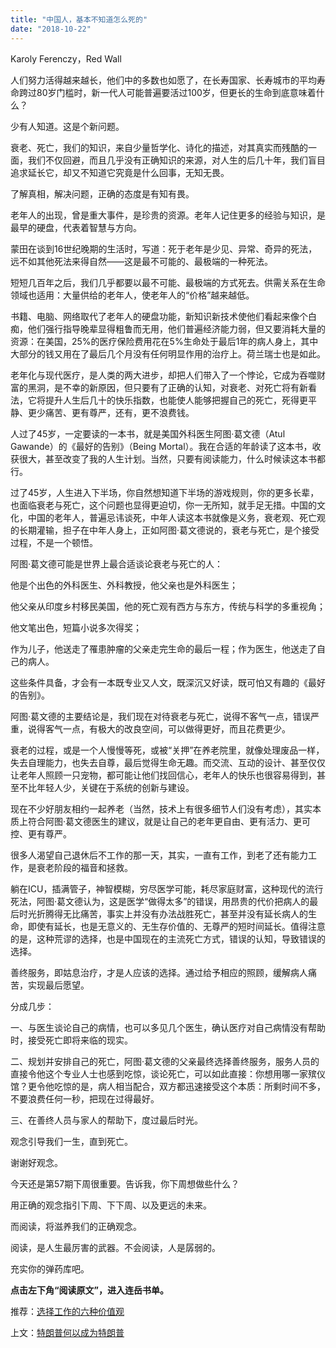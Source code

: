 ```yaml
---
title: "中国人，基本不知道怎么死的"
date: "2018-10-22"
---
```


Karoly Ferenczy，Red Wall

人们努力活得越来越长，他们中的多数也如愿了，在长寿国家、长寿城市的平均寿命跨过80岁门槛时，新一代人可能普遍要活过100岁，但更长的生命到底意味着什么？

少有人知道。这是个新问题。

衰老、死亡，我们的知识，来自少量哲学化、诗化的描述，对其真实而残酷的一面，我们不仅回避，而且几乎没有正确知识的来源，对人生的后几十年，我们盲目追求延长它，却又不知道它究竟是什么回事，无知无畏。

了解真相，解决问题，正确的态度是有知有畏。

老年人的出现，曾是重大事件，是珍贵的资源。老年人记住更多的经验与知识，是最早的硬盘，代表着智慧与方向。

蒙田在谈到16世纪晚期的生活时，写道：死于老年是少见、异常、奇异的死法，远不如其他死法来得自然——这是最不可能的、最极端的一种死法。

短短几百年之后，我们几乎都要以最不可能、最极端的方式死去。供需关系在生命领域也适用：大量供给的老年人，使老年人的“价格”越来越低。

书籍、电脑、网络取代了老年人的硬盘功能，新知识新技术使他们看起来像个白痴，他们强行指导晚辈显得粗鲁而无用，他们普遍经济能力弱，但又要消耗大量的资源：在美国，25%的医疗保险费用花在5%生命处于最后1年的病人身上，其中大部分的钱又用在了最后几个月没有任何明显作用的治疗上。荷兰瑞士也是如此。

老年化与现代医疗，是人类的两大进步，却把人们带入了一个悖论，它成为吞噬财富的黑洞，是不幸的新原因，但只要有了正确的认知，对衰老、对死亡将有新看法，它将提升人生后几十的快乐指数，也能使人能够把握自己的死亡，死得更平静、更少痛苦、更有尊严，还有，更不浪费钱。

人过了45岁，一定要读的一本书，就是美国外科医生阿图·葛文德（Atul Gawande）的《最好的告别》（Being Mortal）。我在合适的年龄读了这本书，收获很大，甚至改变了我的人生计划。当然，只要有阅读能力，什么时候读这本书都行。

过了45岁，人生进入下半场，你自然想知道下半场的游戏规则，你的更多长辈，也面临衰老与死亡，这个问题也显得更迫切，你一无所知，就手足无措。中国的文化，中国的老年人，普遍忌讳谈死，中年人读这本书就像是义务，衰老观、死亡观的长期灌输，担子在中年人身上，正如阿图·葛文德说的，衰老与死亡，是个接受过程，不是一个顿悟。

阿图·葛文德可能是世界上最合适谈论衰老与死亡的人：

他是个出色的外科医生、外科教授，他父亲也是外科医生；

他父亲从印度乡村移民美国，他的死亡观有西方与东方，传统与科学的多重视角；

他文笔出色，短篇小说多次得奖；

作为儿子，他送走了罹患肿瘤的父亲走完生命的最后一程；作为医生，他送走了自己的病人。

这些条件具备，才会有一本既专业又人文，既深沉又好读，既可怕又有趣的《最好的告别》。

阿图·葛文德的主要结论是，我们现在对待衰老与死亡，说得不客气一点，错误严重，说得客气一点，有极大的改良空间，可以做得更好，而且花费更少。

衰老的过程，或是一个人慢慢等死，或被“关押”在养老院里，就像处理废品一样，失去自理能力，也失去自尊，最后觉得生命无趣。而交流、互动的设计、甚至仅仅让老年人照顾一只宠物，都可能让他们找回信心，老年人的快乐也很容易得到，甚至不比年轻人少，关键在于系统的创新与建设。

现在不少好朋友相约一起养老（当然，技术上有很多细节人们没有考虑），其实本质上符合阿图·葛文德医生的建议，就是让自己的老年更自由、更有活力、更可控、更有尊严。

很多人渴望自己退休后不工作的那一天，其实，一直有工作，到老了还有能力工作，是衰老阶段的福音和拯救。

躺在ICU，插满管子，神智模糊，穷尽医学可能，耗尽家庭财富，这种现代的流行死法，阿图·葛文德认为，这是医学“做得太多”的错误，用昂贵的代价把病人的最后时光折腾得无比痛苦，事实上并没有办法战胜死亡，甚至并没有延长病人的生命，即使有延长，也是无意义的、无生存价值的、无尊严的短时间延长。值得注意的是，这种荒谬的选择，也是中国现在的主流死亡方式，错误的认知，导致错误的选择。

善终服务，即姑息治疗，才是人应该的选择。通过给予相应的照顾，缓解病人痛苦，实现最后愿望。

分成几步：

一、与医生谈论自己的病情，也可以多见几个医生，确认医疗对自己病情没有帮助时，接受死亡即将来临的现实。

二、规划并安排自己的死亡，阿图·葛文德的父亲最终选择善终服务，服务人员的直接令他这个专业人士也感到吃惊，谈论死亡，可以如此直接：你想用哪一家殡仪馆？更令他吃惊的是，病人相当配合，双方都迅速接受这个本质：所剩时间不多，不要浪费任何一秒，把现在过得最好。

三、在善终人员与家人的帮助下，度过最后时光。

观念引导我们一生，直到死亡。

谢谢好观念。

今天还是第57期下周很重要。告诉我，你下周想做些什么？

用正确的观念指引下周、下下周、以及更远的未来。

而阅读，将滋养我们的正确观念。

阅读，是人生最厉害的武器。不会阅读，人是孱弱的。

充实你的弹药库吧。

**点击左下角“阅读原文”，进入连岳书单。**

推荐：[选择工作的六种价值观](http://mp.weixin.qq.com/s?__biz=MjM5NDU0Mjk2MQ==&mid=2651631036&idx=1&sn=604f02d2940ff1e1b218c014ccafc73c&chksm=bd7e29a28a09a0b44e0ea44aa62c320c0d38ff6a538b4cbba044739bce825ae8c38a36a8ad65&scene=21#wechat_redirect)

上文：[特朗普何以成为特朗普](http://mp.weixin.qq.com/s?__biz=MjM5NDU0Mjk2MQ==&mid=2651630946&idx=1&sn=1eabcd6941f4f6c08280125a639f6bef&chksm=bd7e297c8a09a06a5d91f418c30a51792b6ac61c4d560171e55d7aacc11f070edb54f37c1cce&scene=21#wechat_redirect)
